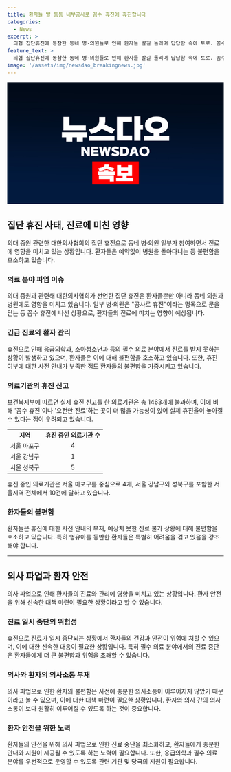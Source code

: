 ```yaml
---
title: 환자들 발 동동 내부공사로 꼼수 휴진에 휴진합니다
categories:
  - News
excerpt: >
  의협 집단휴진에 동참한 동네 병·의원들로 인해 환자들 발길 돌리며 답답함 속에 토로. 꼼수 휴진도 적발돼, 사전 공지 없는 휴진으로 어린이를 데리고 다닌 가장의 어려움 속에 당혹스러움, 불편함 토로. 상급병원 대비 어려움 지적하며 대중의료 여건 개선을 요구.
feature_text: >
  의협 집단휴진에 동참한 동네 병·의원들로 인해 환자들 발길 돌리며 답답함 속에 토로. 꼼수 휴진도 적발돼, 사전 공지 없는 휴진으로 어린이를 데리고 다닌 가장의 어려움 속에 당혹스러움, 불편함 토로. 상급병원 대비 어려움 지적하며 대중의료 여건 개선을 요구.
image: '/assets/img/newsdao_breakingnews.jpg'
---
```


<p><img src="/assets/img/newsdao_breakingnews.jpg" alt="pcversion 속보" /></p>

<h2 data-ke-size="size26">집단 휴진 사태, 진료에 미친 영향</h2>

<p data-ke-size="size16">의대 증원 관련한 대한의사협회의 집단 휴진으로 동네 병·의원 일부가 참여하면서 진료에 영향을 미치고 있는 상황입니다. 환자들은 예약없이 병원을 돌아다니는 등 불편함을 호소하고 있습니다.</p>

<h3 data-ke-size="size24">의료 분야 파업 이슈</h3>

<p data-ke-size="size16">의대 증원과 관련해 대한의사협회가 선언한 집단 휴진은 환자들뿐만 아니라 동네 의원과 병원에도 영향을 미치고 있습니다. 일부 병·의원은 "공사로 휴진"이라는 명목으로 문을 닫는 등 꼼수 휴진에 나선 상황으로, 환자들의 진료에 미치는 영향이 예상됩니다.</p>

<h3 data-ke-size="size24">긴급 진료와 환자 관리</h3>

<p data-ke-size="size16">휴진으로 인해 응급의학과, 소아청소년과 등의 필수 의료 분야에서 진료를 받지 못하는 상황이 발생하고 있으며, 환자들은 이에 대해 불편함을 호소하고 있습니다. 또한, 휴진 여부에 대한 사전 안내가 부족한 점도 환자들의 불편함을 가중시키고 있습니다.</p>

<h3 data-ke-size="size24">의료기관의 휴진 신고</h3>

<p data-ke-size="size16">보건복지부에 따르면 실제 휴진 신고를 한 의료기관은 총 1463개에 불과하며, 이에 비해 '꼼수 휴진'이나 '오전만 진료'하는 곳이 더 많을 가능성이 있어 실제 휴진율이 높아질 수 있다는 점이 우려되고 있습니다.</p>

<table>
    <tr>
        <td style="text-align: center; height: 17px;"><b>지역</b></td>
        <td style="text-align: center; height: 17px;"><b>휴진 중인 의료기관 수</b></td>
    </tr>
    <tr>
        <td style="text-align: center; height: 17px;">서울 마포구</td>
        <td style="text-align: center; height: 17px;">4</td>
    </tr>
    <tr>
        <td style="text-align: center; height: 17px;">서울 강남구</td>
        <td style="text-align: center; height: 17px;">1</td>
    </tr>
    <tr>
        <td style="text-align: center; height: 17px;">서울 성북구</td>
        <td style="text-align: center; height: 17px;">5</td>
    </tr>
</table>

<p data-ke-size="size16">휴진 중인 의료기관은 서울 마포구를 중심으로 4개, 서울 강남구와 성북구를 포함한 서울지역 전체에서 10건에 달하고 있습니다.</p>

<h3 data-ke-size="size24">환자들의 불편함</h3>

<p data-ke-size="size16">환자들은 휴진에 대한 사전 안내의 부재, 예상치 못한 진료 불가 상황에 대해 불편함을 호소하고 있습니다. 특히 영유아를 동반한 환자들은 특별히 어려움을 겪고 있음을 강조해야 합니다.</p>

<hr>

<h2 data-ke-size="size26">의사 파업과 환자 안전</h2>

<p data-ke-size="size16">의사 파업으로 인해 환자들의 진료와 관리에 영향을 미치고 있는 상황입니다. 환자 안전을 위해 신속한 대책 마련이 필요한 상황이라고 할 수 있습니다.

<h3 data-ke-size="size24">진료 일시 중단의 위험성</h3>
<p data-ke-size="size16">휴진으로 진료가 일시 중단되는 상황에서 환자들의 건강과 안전이 위험에 처할 수 있으며, 이에 대한 신속한 대응이 필요한 상황입니다. 특히 필수 의료 분야에서의 진료 중단은 환자들에게 더 큰 불편함과 위험을 초래할 수 있습니다.</p>

<h3 data-ke-size="size24">의사와 환자의 의사소통 부재</h3>

<p data-ke-size="size16">의사 파업으로 인한 환자의 불편함은 사전에 충분한 의사소통이 이루어지지 않았기 때문이라고 볼 수 있으며, 이에 대한 대책 마련이 필요한 상황입니다. 환자와 의사 간의 의사소통이 보다 원활히 이루어질 수 있도록 하는 것이 중요합니다.</p>

<h3 data-ke-size="size24">환자 안전을 위한 노력</h3>

<p data-ke-size="size16">환자들의 안전을 위해 의사 파업으로 인한 진료 중단을 최소화하고, 환자들에게 충분한 안내와 지원이 제공될 수 있도록 하는 노력이 필요합니다. 또한, 응급의학과 필수 의료 분야를 우선적으로 운영할 수 있도록 관련 기관 및 당국의 지원이 필요합니다.</p>

